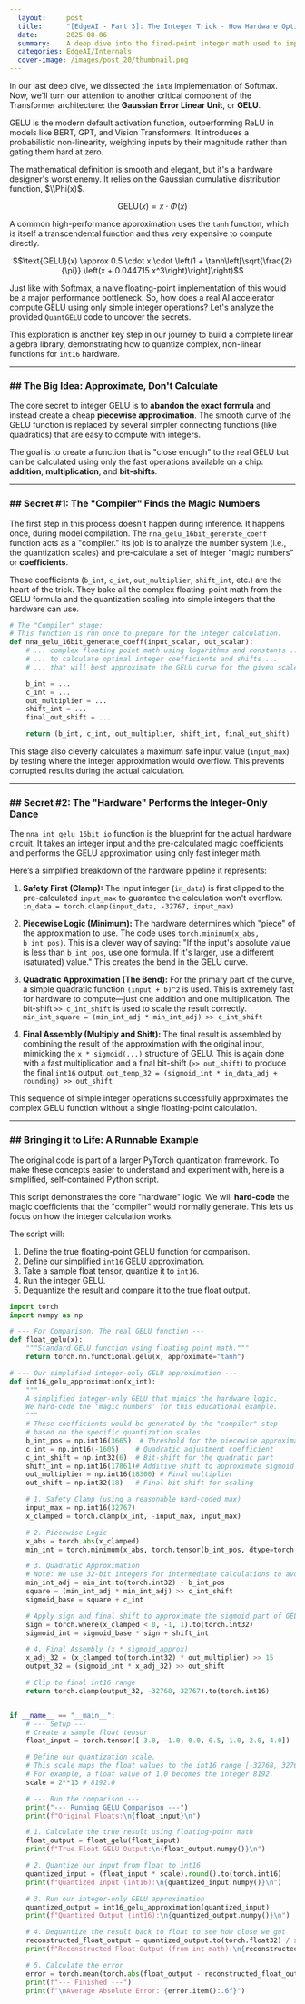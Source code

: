 ```yaml
---
  layout:     post
  title:      "[EdgeAI - Part 3]: The Integer Trick - How Hardware Optimally Calculates GELU"
  date:       2025-08-06
  summary:    A deep dive into the fixed-point integer math used to implement the GELU activation function on modern AI hardware, showing how to replace complex computations with fast integer approximations
  categories: EdgeAI/Internals
  cover-image: /images/post_20/thumbnail.png
---
```


In our last deep dive, we dissected the `int8` implementation of Softmax. Now, we'll turn our attention to another critical component of the Transformer architecture: the **Gaussian Error Linear Unit**, or **GELU**.

GELU is the modern default activation function, outperforming ReLU in models like BERT, GPT, and Vision Transformers. It introduces a probabilistic non-linearity, weighting inputs by their magnitude rather than gating them hard at zero.

The mathematical definition is smooth and elegant, but it's a hardware designer's worst enemy. It relies on the Gaussian cumulative distribution function, $\\Phi(x)$.

$$\text{GELU}(x) = x \cdot \Phi(x)$$

A common high-performance approximation uses the `tanh` function, which is itself a transcendental function and thus very expensive to compute directly.

$$\text{GELU}(x) \approx 0.5 \cdot x \cdot \left(1 + \tanh\left[\sqrt{\frac{2}{\pi}} \left(x + 0.044715 x^3\right)\right]\right)$$

Just like with Softmax, a naive floating-point implementation of this would be a major performance bottleneck. So, how does a real AI accelerator compute GELU using only simple integer operations? Let's analyze the provided `QuantGELU` code to uncover the secrets.

This exploration is another key step in our journey to build a complete linear algebra library, demonstrating how to quantize complex, non-linear functions for `int16` hardware.

-----

### \#\# The Big Idea: Approximate, Don't Calculate

The core secret to integer GELU is to **abandon the exact formula** and instead create a cheap **piecewise approximation**. The smooth curve of the GELU function is replaced by several simpler connecting functions (like quadratics) that are easy to compute with integers.

The goal is to create a function that is "close enough" to the real GELU but can be calculated using only the fast operations available on a chip: **addition**, **multiplication**, and **bit-shifts**.

-----

### \#\# Secret \#1: The "Compiler" Finds the Magic Numbers

The first step in this process doesn't happen during inference. It happens once, during model compilation. The `nna_gelu_16bit_generate_coeff` function acts as a "compiler." Its job is to analyze the number system (i.e., the quantization scales) and pre-calculate a set of integer "magic numbers" or **coefficients**.

These coefficients (`b_int`, `c_int`, `out_multiplier`, `shift_int`, etc.) are the heart of the trick. They bake all the complex floating-point math from the GELU formula and the quantization scaling into simple integers that the hardware can use.

```python
# The "Compiler" stage:
# This function is run once to prepare for the integer calculation.
def nna_gelu_16bit_generate_coeff(input_scalar, out_scalar):
    # ... complex floating point math using logarithms and constants ...
    # ... to calculate optimal integer coefficients and shifts ...
    # ... that will best approximate the GELU curve for the given scales.

    b_int = ...
    c_int = ...
    out_multiplier = ...
    shift_int = ...
    final_out_shift = ...

    return (b_int, c_int, out_multiplier, shift_int, final_out_shift)
```

This stage also cleverly calculates a maximum safe input value (`input_max`) by testing where the integer approximation would overflow. This prevents corrupted results during the actual calculation.

-----

### \#\# Secret \#2: The "Hardware" Performs the Integer-Only Dance

The `nna_int_gelu_16bit_io` function is the blueprint for the actual hardware circuit. It takes an integer input and the pre-calculated magic coefficients and performs the GELU approximation using only fast integer math.

Here’s a simplified breakdown of the hardware pipeline it represents:

1.  **Safety First (Clamp):** The input integer (`in_data`) is first clipped to the pre-calculated `input_max` to guarantee the calculation won't overflow.
    `in_data = torch.clamp(input_data, -32767, input_max)`

2.  **Piecewise Logic (Minimum):** The hardware determines which "piece" of the approximation to use. The code uses `torch.minimum(x_abs, b_int_pos)`. This is a clever way of saying: "If the input's absolute value is less than `b_int_pos`, use one formula. If it's larger, use a different (saturated) value." This creates the bend in the GELU curve.

3.  **Quadratic Approximation (The Bend):** For the primary part of the curve, a simple quadratic function `(input + b)^2` is used. This is extremely fast for hardware to compute—just one addition and one multiplication. The bit-shift `>> c_int_shift` is used to scale the result correctly.
    `min_int_square = (min_int_adj * min_int_adj) >> c_int_shift`

4.  **Final Assembly (Multiply and Shift):** The final result is assembled by combining the result of the approximation with the original input, mimicking the `x * sigmoid(...)` structure of GELU. This is again done with a fast multiplication and a final bit-shift (`>> out_shift`) to produce the final `int16` output.
    `out_temp_32 = (sigmoid_int * in_data_adj + rounding) >> out_shift`

This sequence of simple integer operations successfully approximates the complex GELU function without a single floating-point calculation.

-----

### \#\# Bringing it to Life: A Runnable Example

The original code is part of a larger PyTorch quantization framework. To make these concepts easier to understand and experiment with, here is a simplified, self-contained Python script.

This script demonstrates the core "hardware" logic. We will **hard-code** the magic coefficients that the "compiler" would normally generate. This lets us focus on how the integer calculation works.

The script will:

1.  Define the true floating-point GELU function for comparison.
2.  Define our simplified `int16` GELU approximation.
3.  Take a sample float tensor, quantize it to `int16`.
4.  Run the integer GELU.
5.  Dequantize the result and compare it to the true float output.

<!-- end list -->

```python
import torch
import numpy as np

# --- For Comparison: The real GELU function ---
def float_gelu(x):
    """Standard GELU function using floating point math."""
    return torch.nn.functional.gelu(x, approximate="tanh")

# --- Our simplified integer-only GELU approximation ---
def int16_gelu_approximation(x_int):
    """
    A simplified integer-only GELU that mimics the hardware logic.
    We hard-code the 'magic numbers' for this educational example.
    """
    # These coefficients would be generated by the "compiler" step
    # based on the specific quantization scales.
    b_int_pos = np.int16(3665)  # Threshold for the piecewise approximation
    c_int = np.int16(-1605)    # Quadratic adjustment coefficient
    c_int_shift = np.int32(6)  # Bit-shift for the quadratic part
    shift_int = np.int16(17861)# Additive shift to approximate sigmoid
    out_multiplier = np.int16(18300) # Final multiplier
    out_shift = np.int32(18)   # Final bit-shift for scaling

    # 1. Safety Clamp (using a reasonable hard-coded max)
    input_max = np.int16(32767)
    x_clamped = torch.clamp(x_int, -input_max, input_max)

    # 2. Piecewise Logic
    x_abs = torch.abs(x_clamped)
    min_int = torch.minimum(x_abs, torch.tensor(b_int_pos, dtype=torch.int16))

    # 3. Quadratic Approximation
    # Note: We use 32-bit integers for intermediate calculations to avoid overflow
    min_int_adj = min_int.to(torch.int32) - b_int_pos
    square = (min_int_adj * min_int_adj) >> c_int_shift
    sigmoid_base = square + c_int

    # Apply sign and final shift to approximate the sigmoid part of GELU
    sign = torch.where(x_clamped < 0, -1, 1).to(torch.int32)
    sigmoid_int = sigmoid_base * sign + shift_int

    # 4. Final Assembly (x * sigmoid_approx)
    x_adj_32 = (x_clamped.to(torch.int32) * out_multiplier) >> 15
    output_32 = (sigmoid_int * x_adj_32) >> out_shift

    # Clip to final int16 range
    return torch.clamp(output_32, -32768, 32767).to(torch.int16)


if __name__ == "__main__":
    # --- Setup ---
    # Create a sample float tensor
    float_input = torch.tensor([-3.0, -1.0, 0.0, 0.5, 1.0, 2.0, 4.0])

    # Define our quantization scale.
    # This scale maps the float values to the int16 range [-32768, 32767]
    # For example, a float value of 1.0 becomes the integer 8192.
    scale = 2**13 # 8192.0

    # --- Run the comparison ---
    print("--- Running GELU Comparison ---")
    print(f"Original Floats:\n{float_input}\n")

    # 1. Calculate the true result using floating-point math
    float_output = float_gelu(float_input)
    print(f"True Float GELU Output:\n{float_output.numpy()}\n")

    # 2. Quantize our input from float to int16
    quantized_input = (float_input * scale).round().to(torch.int16)
    print(f"Quantized Input (int16):\n{quantized_input.numpy()}\n")

    # 3. Run our integer-only GELU approximation
    quantized_output = int16_gelu_approximation(quantized_input)
    print(f"Quantized Output (int16):\n{quantized_output.numpy()}\n")

    # 4. Dequantize the result back to float to see how close we got
    reconstructed_float_output = quantized_output.to(torch.float32) / scale
    print(f"Reconstructed Float Output (from int math):\n{reconstructed_float_output.numpy()}\n")

    # 5. Calculate the error
    error = torch.mean(torch.abs(float_output - reconstructed_float_output))
    print(f"--- Finished ---")
    print(f"\nAverage Absolute Error: {error.item():.6f}")

```